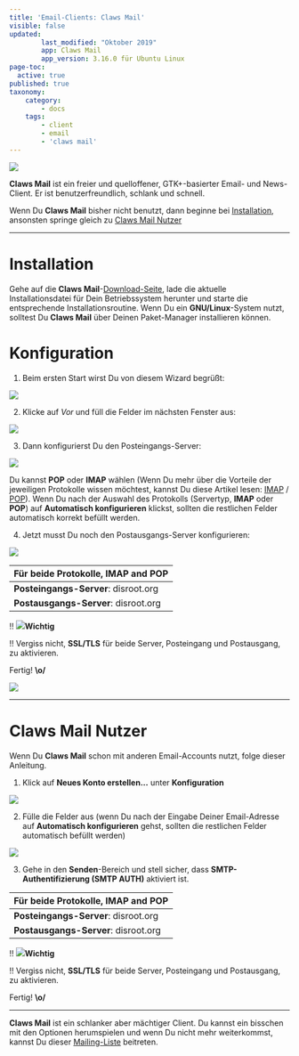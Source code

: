 ```yaml
---
title: 'Email-Clients: Claws Mail'
visible: false
updated:
        last_modified: "Oktober 2019"
        app: Claws Mail
        app_version: 3.16.0 für Ubuntu Linux
page-toc:
  active: true
published: true
taxonomy:
    category:
        - docs
    tags:
        - client
        - email
        - 'claws mail'
---
```


![](/home/icons/cmlogo.png)

**Claws Mail** ist ein freier und quelloffener, GTK+-basierter Email- und News-Client. Er ist benutzerfreundlich, schlank und schnell.

Wenn Du **Claws Mail** bisher nicht benutzt, dann beginne bei [Installation](#Installation), ansonsten springe gleich zu [Claws Mail Nutzer](#claws-mail-nutzer)

---

# Installation

Gehe auf die **Claws Mail**-[Download-Seite](https://claws-mail.org/downloads.php), lade die aktuelle Installationsdatei für Dein Betriebssystem herunter und starte die entsprechende Installationsroutine. Wenn Du ein **GNU/Linux**-System nutzt, solltest Du **Claws Mail** über Deinen Paket-Manager installieren können.

# Konfiguration

1. Beim ersten Start wirst Du von diesem Wizard begrüßt:

![](de/claws_mail_setup01.png)

2. Klicke auf *Vor* und füll die Felder im nächsten Fenster aus:

![](de/claws_mail_setup02.png)

3. Dann konfigurierst Du den Posteingangs-Server:

![](de/claws_mail_setup03.png)

Du kannst **POP** oder **IMAP** wählen (Wenn Du mehr über die Vorteile der jeweiligen Protokolle wissen möchtest, kannst Du diese Artikel lesen: [IMAP](https://de.wikipedia.org/wiki/Internet_Message_Access_Protocol#Vor-_und_Nachteile) / [POP](https://de.wikipedia.org/wiki/Post_Office_Protocol#Vor-_und_Nachteile_von_POP3)).
Wenn Du nach der Auswahl des Protokolls (Servertyp, **IMAP** oder **POP**) auf **Automatisch konfigurieren** klickst, sollten die restlichen Felder automatisch korrekt befüllt werden.

4. Jetzt musst Du noch den Postausgangs-Server konfigurieren:

![](de/claws_mail_setup04.png)

|Für beide Protokolle, **IMAP** and **POP**|
|--|
|**Posteingangs-Server**: disroot.org|
|**Postausgangs-Server**: disroot.org|

!! ![](/home/icons/note.png)**Wichtig**

!! Vergiss nicht, **SSL/TLS** für beide Server, Posteingang und Postausgang, zu aktivieren.

Fertig! **\o/**

![](de/claws_mail_setup05.png)

---
# Claws Mail Nutzer

Wenn Du **Claws Mail** schon mit anderen Email-Accounts nutzt, folge dieser Anleitung.

1. Klick auf **Neues Konto erstellen...** unter **Konfiguration**

![](de/claws_mail_setup06.png)

2. Fülle die Felder aus (wenn Du nach der Eingabe Deiner Email-Adresse auf **Automatisch konfigurieren** gehst, sollten die restlichen Felder automatisch befüllt werden)

![](de/claws_mail_setup07.png)

3. Gehe in den **Senden**-Bereich und stell sicher, dass **SMTP-Authentifizierung (SMTP AUTH)** aktiviert ist.

|Für beide Protokolle, **IMAP** and **POP**|
|--|
|**Posteingangs-Server**: disroot.org|
|**Postausgangs-Server**: disroot.org|

!! ![](/home/icons/note.png)**Wichtig**

!! Vergiss nicht, **SSL/TLS** für beide Server, Posteingang und Postausgang, zu aktivieren.

Fertig! **\o/**

---
**Claws Mail** ist ein schlanker aber mächtiger Client. Du kannst ein bisschen mit den Optionen herumspielen und wenn Du nicht mehr weiterkommst, kannst Du dieser [Mailing-Liste](https://lists.claws-mail.org/cgi-bin/mailman/listinfo/users) beitreten.
